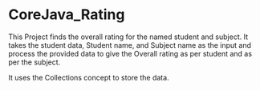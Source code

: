 # CoreJava_Rating

This Project finds the overall rating for the named student and subject. It takes the student data, Student name, and Subject name as the input and process the provided data to give the Overall rating as per student and as per the subject.

It uses the Collections concept to store the data. 
